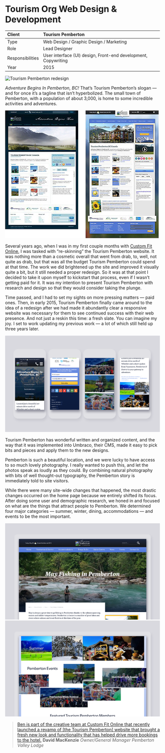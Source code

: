 # Tourism Org Web Design & Development

| Client           | Tourism Pemberton |
| :--------------- | :--- |
| Type             | Web Design / Graphic Design / Marketing |
| Role             | Lead Designer |
| Responsibilities | User interface (UI) design, Front-end development, Copywriting |
| Year             | 2015 |


![Tourism Pemberton redesign](../assets/tourism-pemberton-redesign-screens-2.jpg)

*Adventure Begins In Pemberton, BC!* That’s Tourism Pemberton’s slogan — and for once it’s a tagline that isn’t hyperbolized. The small town of Pemberton, with a population of about 3,000, is home to some incredible activities and adventures.

![Tourism Pemberton redesign compare](../assets/tourism-pemberton-website-before-after.jpg)

Several years ago, when I was in my first couple months with [Custom Fit Online](http://customfitonline.com), I was tasked with “re-skinning” the Tourism Pemberton website. It was nothing more than a cosmetic overall that went from drab, to, well, not quite as drab, but that was all the budget Tourism Pemberton could spend at that time. The work we did brightened up the site and improved it visually quite a bit, but it still needed a proper redesign. So it was at that point I decided to take it upon myself to kickstart that process, even if I wasn’t getting paid for it. It was my intention to present Tourism Pemberton with research and design so that they would consider taking the plunge.

Time passed, and I had to set my sights on more pressing matters — paid ones. Then, in early 2015, Tourism Pemberton finally came around to the idea of a redesign after we had made it abundantly clear a responsive website was necessary for them to see continued success with their web presence. And not just a reskin this time: a fresh slate. You can imagine my joy. I set to work updating my previous work — a lot of which still held up three years later.

![Tourism Pemberton redesign desktop](../assets/tourism-pemberton-redesign-mobile.png)

Tourism Pemberton has wonderful written and organized content, and the way that it was implemented into Umbraco, their CMS, made it easy to pick bits and pieces and apply them to the new designs.

Pemberton is such a beautiful location, and we were lucky to have access to so much lovely photography. I really wanted to push this, and let the photos speak as loudly as they could. By combining natural photography with bits of well thought-out typography, the Pemberton story is immediately told to site visitors.

While there were many site-wide changes that happened, the most drastic changes occurred on the home page because we entirely shifted its focus. After doing some user and demographic research, we honed in and focused on what are the things that attract people to Pemberton. We determined four major categories — summer, winter, dining, accommodations — and events to be the most important.

![Tourism Pemberton redesign desktop](../assets/tourism-pemberton-redesign-desktop.s1.png)
![Tourism Pemberton redesign desktop](../assets/tourism-pemberton-redesign-desktop.s2.png)

> [Ben is part of the creative team at Custom Fit Online that recently launched a revamp of [the Tourism Pemberton] website that brought a fresh new look and functionality that has helped drive more bookings to the hotel.](https://linkedin.com/in/bengroulx/#recommendations)
**David MacKenzie**
*Owner/General Manager Pemberton Valley Lodge*
